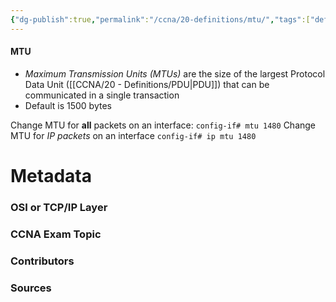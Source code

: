 ```yaml
---
{"dg-publish":true,"permalink":"/ccna/20-definitions/mtu/","tags":["defs_ccna"]}
---
```


#### MTU
- *Maximum Transmission Units (MTUs)* are the size of the largest Protocol Data Unit ([[CCNA/20 - Definitions/PDU\|PDU]]) that can be communicated in a single transaction
- Default is 1500 bytes

Change MTU for **all** packets on an interface:
	`config-if# mtu 1480`
Change MTU for *IP packets* on an interface
	`config-if# ip mtu 1480`

# Metadata
### OSI or TCP/IP Layer

### CCNA Exam Topic

### Contributors

### Sources
